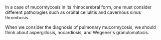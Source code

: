 In a case of mucormycosis in its rhinocerebral form, one must consider different pathologies such as orbital cellulitis and cavernous sinus thrombosis.

When we consider the diagnosis of pulmonary mucormycosis, we should think about aspergillosis, nocardiosis, and Wegener's granulomatosis.